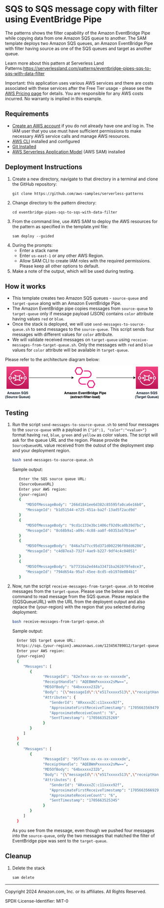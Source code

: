 # SQS to SQS message copy with filter using EventBridge Pipe

The patterns shows the filter capability of the Amazon EventBridge Pipe while copying data from one Amazon SQS queue to another. The SAM template deploys two Amazon SQS queues, an Amazon EventBridge Pipe with filter having source as one of the SQS queues and target as another queue.

Learn more about this pattern at Serverless Land Patterns:https://serverlessland.com/patterns/eventbridge-pipes-sqs-to-sqs-with-data-filter

Important: this application uses various AWS services and there are costs associated with these services after the Free Tier usage - please see the [AWS Pricing page](https://aws.amazon.com/pricing/) for details. You are responsible for any AWS costs incurred. No warranty is implied in this example.

## Requirements

- [Create an AWS account](https://portal.aws.amazon.com/gp/aws/developer/registration/index.html) if you do not already have one and log in. The IAM user that you use must have sufficient permissions to make necessary AWS service calls and manage AWS resources.
- [AWS CLI](https://docs.aws.amazon.com/cli/latest/userguide/install-cliv2.html) installed and configured
- [Git Installed](https://git-scm.com/book/en/v2/Getting-Started-Installing-Git)
- [AWS Serverless Application Model](https://docs.aws.amazon.com/serverless-application-model/latest/developerguide/serverless-sam-cli-install.html) (AWS SAM) installed

## Deployment Instructions

1. Create a new directory, navigate to that directory in a terminal and clone the GitHub repository:
   ```
   git clone https://github.com/aws-samples/serverless-patterns
   ```
2. Change directory to the pattern directory:
   ```
   cd eventbridge-pipes-sqs-to-sqs-with-data-filter
   ```
3. From the command line, use AWS SAM to deploy the AWS resources for the pattern as specified in the template.yml file:
   ```
   sam deploy --guided
   ```
4. During the prompts:
    * Enter a stack name
    * Enter `us-east-1` or any other AWS Region. 
    * Allow SAM CLI to create IAM roles with the required permissions. Please keep all other options to default.
5. Make a note of the output, which will be used during testing.

## How it works

* This template creates two Amazon SQS queues - `source-queue` and `target-queue` along with an Amazon EventBridge Pipe. 
* The Amazon EventBridge pipe copies messages from `source-queue` to `target-queue` only if message payload (JSON) contains `color` attribute having values `red` or `blue`.
* Once the stack is deployed, we will use `send-messages-to-source-queue.sh` to send messages to the `source-queue`. This script sends four messages with different values for `color` attribute. 
* We will validate received messages on `target-queue` using `receive-messages-from-target-queue.sh`. Only the messages with `red` and `blue` values for `color` attribute will be available in `target-queue`.


Please refer to the architecture diagram below:

![End to End Architecture](image/architecture.png)

## Testing

1. Run the script `send-messages-to-source-queue.sh` to send four messages to the `source-queue` with a payload in `{"id":1, "color":"<value>"}` format having `red`, `blue`, `green` and `yellow` as color values. The script will ask for the queue URL and the region. Please provide the `SourceQueueURL` value received from the outout of the deployment step and your deployment region.
    ```bash
    bash send-messages-to-source-queue.sh
    ```

   Sample output:
   ```bash
      Enter the SQS source queue URL:
      {SourceQueueURL}
      Enter your AWS region:
      {your-region}
      {
         "MD5OfMessageBody": "266d1841ee6d382c85595fa0ca6e16b0",
         "MessageId": "b1d51544-e725-451a-ba2f-13ad5f2acd9d"
      }
      {
         "MD5OfMessageBody": "9cd1c133e3bc1406cf92d9ca0b39d7bc",
         "MessageId": "8c68b9a1-a09c-4c88-aa8f-60353a5701ee"
      }
      {
         "MD5OfMessageBody": "846a7a77cc95d371d002296f09dd6286",
         "MessageId": "c4d87ea3-732f-4ae9-b227-9df4c4c04051"
      }
      {
         "MD5OfMessageBody": "b77316a2ed44a33471ba262079fe8ce3",
         "MessageId": "794d654a-95a7-45ee-8cd5-eb197de084b1"
      }
   ```
2. Now, run the script `receive-messages-from-target-queue.sh` to receive messages from the `target-queue`. Please use the below aws cli command to read message from the SQS queue. Please replace the {SQSQueueURL} with the URL from the deployent output and also replace the {your-region} with the region that you selected during deployment:
    ```bash
    bash receive-messages-from-target-queue.sh
    ```
   
   Sample output:
    ```bash
      Enter SQS target queue URL:
      https://sqs.{your-region}.amazonaws.com/123456789012/target-queue
      Enter your AWS region:
      {your-region}
      {
         "Messages": [
            {
                  "MessageId": "82e7xxx-xx-xx-xx-xxxxxde",
                  "ReceiptHandle": "AQEBWmPxxxxxx2sMw==",
                  "MD5OfBody": "64bxxxxx232b",
                  "Body": "{\"messageId\":\"e517xxxxx513\",\"receiptHandle\":\"AQEBxxxxVusg==\",\"body\":\"{\\\"id\\\":1, \\\"color\\\":\\\"red\\\"}\",\"attributes\":{\"ApproximateReceiveCount\":\"1\",\"SentTimestamp\":\"1705663525194\",\"SenderId\":\"AIxxxxIFR\",\"ApproximateFirstReceiveTimestamp\":\"1705663525205\"},\"messageAttributes\":{},\"md5OfBody\":\"266xxxxx16b0\",\"eventSource\":\"aws:sqs\",\"eventSourceARN\":\"arn:aws:sqs:{your-region}:123456789012:source-queue\",\"awsRegion\":\"{your-region}\"}",
                  "Attributes": {
                     "SenderId": "ARxxxxZC:c11xxxx92f",
                     "ApproximateFirstReceiveTimestamp": "1705663569479",
                     "ApproximateReceiveCount": "6",
                     "SentTimestamp": "1705663525269"
                  }
            }
         ]
      }
      {
         "Messages": [
            {
                  "MessageId": "95f7xxx-xx-xx-xx-xxxxxde",
                  "ReceiptHandle": "AQEBWmPxxxxxx2sMw==",
                  "MD5OfBody": "64bxxxxx232b",
                  "Body": "{\"messageId\":\"e517xxxxx513\",\"receiptHandle\":\"AQEBxxxxVusg==\",\"body\":\"{\\\"id\\\":1, \\\"color\\\":\\\"blue\\\"}\",\"attributes\":{\"ApproximateReceiveCount\":\"1\",\"SentTimestamp\":\"1705663525194\",\"SenderId\":\"AIxxxxIFR\",\"ApproximateFirstReceiveTimestamp\":\"1705663525205\"},\"messageAttributes\":{},\"md5OfBody\":\"266xxxxx16b0\",\"eventSource\":\"aws:sqs\",\"eventSourceARN\":\"arn:aws:sqs:{your-region}:123456789012:source-queue\",\"awsRegion\":\"{your-region}\"}",
                  "Attributes": {
                     "SenderId": "ARxxxxZC:c11xxxx92f",
                     "ApproximateFirstReceiveTimestamp": "1705663566929",
                     "ApproximateReceiveCount": "6",
                     "SentTimestamp": "1705663525345"
                  }
            }
         ]
      }
    ```

   As you see from the message, even though we pushed four messages into the `source-queue`, only the two messages that matched the filter of EventBridge pipe was sent to the `target-queue`.

## Cleanup


1. Delete the stack
   ```bash
   sam delete
   ```

----
Copyright 2024 Amazon.com, Inc. or its affiliates. All Rights Reserved.

SPDX-License-Identifier: MIT-0
